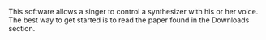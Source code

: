 This software allows a singer to control a synthesizer with his or her voice. The best way to get started is to read the paper found in the Downloads section.